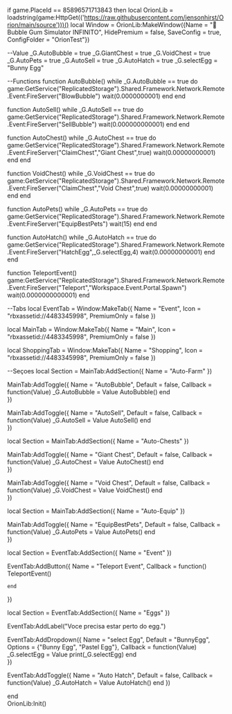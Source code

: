 if game.PlaceId == 85896571713843 then 
  local OrionLib = loadstring(game:HttpGet(('https://raw.githubusercontent.com/jensonhirst/Orion/main/source')))()
  local Window = OrionLib:MakeWindow({Name = "🐰 Bubble Gum Simulator INFINITO", HidePremium = false, SaveConfig = true, ConfigFolder = "OrionTest"})
  
--Value
_G.AutoBubble = true 
_G.GiantChest = true
_G.VoidChest = true
_G.AutoPets = true
_G.AutoSell = true
_G.AutoHatch = true
_G.selectEgg = "Bunny Egg"
  
--Functions
  function AutoBubble()
    while _G.AutoBubble == true do 
      game:GetService("ReplicatedStorage").Shared.Framework.Network.Remote.Event:FireServer("BlowBubble")
      wait(0.0000000001)
    end
  end
  
  function AutoSell()
    while _G.AutoSell == true do
      game:GetService("ReplicatedStorage").Shared.Framework.Network.Remote.Event:FireServer("SellBubble")
      wait(0.000000000001)
    end
  end  
  
  function AutoChest()
    while _G.AutoChest == true do
      game:GetService("ReplicatedStorage").Shared.Framework.Network.Remote.Event:FireServer("ClaimChest","Giant Chest",true)
      wait(0.00000000001)
    end
  end
  
  function VoidChest()
    while _G.VoidChest == true do
      game:GetService("ReplicatedStorage").Shared.Framework.Network.Remote.Event:FireServer("ClaimChest","Void Chest",true)
      wait(0.00000000001)
    end
  end
  
  function AutoPets()
    while _G.AutoPets == true do
      game:GetService("ReplicatedStorage").Shared.Framework.Network.Remote.Event:FireServer("EquipBestPets")
      wait(15)
    end
  end
  
  function AutoHatch()
    while _G.AutoHatch == true do
      game:GetService("ReplicatedStorage").Shared.Framework.Network.Remote.Event:FireServer("HatchEgg",_G.selectEgg,4)
      wait(0.00000000001)
    end
  end
  
  function TeleportEvent()
      game:GetService("ReplicatedStorage").Shared.Framework.Network.Remote.Event:FireServer("Teleport","Workspace.Event.Portal.Spawn")
      wait(0.0000000000001)
    end
  
--Tabs
local EventTab = Window:MakeTab({
	Name = "Event",
	Icon = "rbxassetid://4483345998",
	PremiumOnly = false
})
  
  local MainTab = Window:MakeTab({
	Name = "Main",
	Icon = "rbxassetid://4483345998",
	PremiumOnly = false
})
  
local ShoppingTab = Window:MakeTab({
	Name = "Shopping",
	Icon = "rbxassetid://4483345998",
	PremiumOnly = false
})  
  
--Seçoes
local Section = MainTab:AddSection({
	Name = "Auto-Farm"
})
  
MainTab:AddToggle({
   	Name = "AutoBubble",
   	Default = false,
   	Callback = function(Value)
   		_G.AutoBubble = Value
   	  AutoBubble()
	end    
})
  
MainTab:AddToggle({
   	Name = "AutoSell",
   	Default = false,
   	Callback = function(Value)
   		_G.AutoSell = Value
	     AutoSell()
	end    
})  
  
  local Section = MainTab:AddSection({
	Name = "Auto-Chests"
})
  
MainTab:AddToggle({
   	Name = "Giant Chest",
   	Default = false,
   	Callback = function(Value)
  		_G.AutoChest = Value
	    AutoChest()
	end    
})
  
MainTab:AddToggle({
	   Name = "Void Chest",
   	Default = false,
   	Callback = function(Value)
   		_G.VoidChest = Value
	     VoidChest()
	end    
})
  
local Section = MainTab:AddSection({
	Name = "Auto-Equip"
})  
  
 MainTab:AddToggle({
	   Name = "EquipBestPets",
   	Default = false,
   	Callback = function(Value)
   		_G.AutoPets = Value
	     AutoPets()
	end    
})
  
local Section = EventTab:AddSection({
	Name = "Event"
})
  
EventTab:AddButton({
   	Name = "Teleport Event",
	   Callback = function()
      		TeleportEvent()
	  
  	end    
})
  
local Section = EventTab:AddSection({
	Name = "Eggs"
})  
  
EventTab:AddLabel("Voce precisa estar perto do egg.")  
  
EventTab:AddDropdown({
	Name = "select Egg",
	Default = "BunnyEgg",
	Options = {"Bunny Egg", "Pastel Egg"},
	Callback = function(Value)
	  _G.selectEgg = Value
	  print(_G.selectEgg)
	end    
})
  
EventTab:AddToggle({
	   Name = "Auto Hatch",
   	Default = false,
   	Callback = function(Value)
		   _G.AutoHatch = Value
	     AutoHatch()
   	end
})
  
end  
OrionLib:Init()
